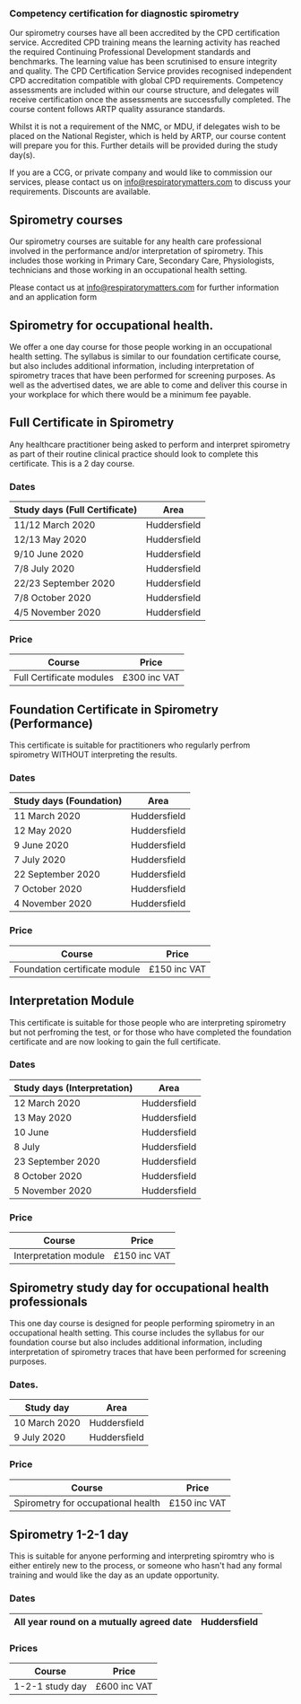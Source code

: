 ### Competency certification for diagnostic spirometry

Our spirometry courses have all been accredited by the CPD certification service. Accredited CPD training means the learning activity has reached the required Continuing Professional Development standards and benchmarks. The learning value has been scrutinised to ensure integrity and quality. The CPD Certification Service provides recognised independent CPD accreditation compatible with global CPD requirements. Competency assessments are included within our course structure, and delegates will receive certification once the assessments are successfully completed. The course content follows ARTP quality assurance standards.

Whilst it is not a requirement of the NMC, or MDU, if delegates wish to be placed on the National Register, which is held by ARTP, our course content will prepare you for this. Further details will be provided during the study day(s).

If you are a CCG, or private company and would like to commission our services, please contact us on info@respiratorymatters.com to discuss your requirements. Discounts are available.


## Spirometry courses
 
Our spirometry courses are suitable for any health care professional involved in the performance and/or interpretation of spirometry. This includes those working in Primary Care, Secondary Care, Physiologists, technicians and those working in an occupational health setting.  

Please contact us at info@respiratorymatters.com for further information and an application form

## Spirometry for occupational health.

We offer a one day course for those people working in an occupational health setting. The syllabus is similar to our foundation certificate course, but also includes additional information, including interpretation of spirometry traces that have been performed for screening purposes. As well as the advertised dates, we are able to come and deliver this course in your workplace for which there would be a minimum fee payable.

## Full Certificate in Spirometry

Any healthcare practitioner being asked to perform and interpret spirometry as part of their routine clinical practice should look to complete this certificate. This is a 2 day course.

### Dates

| Study days (Full Certificate)  | Area         |
|--------------------------------|--------------|
|11/12 March 2020                | Huddersfield |
|12/13 May 2020                  | Huddersfield |
|9/10 June 2020                  | Huddersfield |
|7/8 July 2020                   | Huddersfield |
|22/23 September 2020            | Huddersfield |
|7/8 October 2020                | Huddersfield |
|4/5 November 2020               | Huddersfield |

### Price

| Course                                  | Price        |    
|-----------------------------------------|------------- |
|  Full Certificate modules               |£300 inc VAT  | 


## Foundation Certificate in Spirometry (Performance)

This certificate is suitable for practitioners who regularly perfrom spirometry WITHOUT interpreting the results. 

### Dates

| Study days (Foundation)  | Area         |               
|--------------------------|--------------|
|11 March 2020             | Huddersfield |
|12 May 2020               | Huddersfield |
|9 June 2020               | Huddersfield |
|7 July 2020               | Huddersfield |
|22 September 2020         | Huddersfield |
|7 October 2020            | Huddersfield |
|4 November 2020           | Huddersfield |


### Price

| Course                                     | Price          | 
|--------------------------------------------|----------------|
| Foundation certificate module              | £150 inc VAT   |


## Interpretation Module

This certificate is suitable for those people who are interpreting spirometry but not perfroming the test, or for those who have completed the foundation certificate and are now looking to gain the full certificate.

### Dates

| Study days (Interpretation) | Area         |
|-----------------------------|--------------|
|12 March 2020                | Huddersfield |
|13 May 2020                  | Huddersfield |
|10 June                      | Huddersfield |
|8 July                       | Huddersfield |
|23 September 2020            | Huddersfield |
|8 October 2020               | Huddersfield |
|5 November 2020              | Huddersfield|

### Price

| Course                                     | Price          | 
|--------------------------------------------|----------------|
| Interpretation module                      | £150 inc VAT   |


## Spirometry study day for occupational health professionals

This one day course is designed for people performing spirometry in an occupational health setting. This course includes the syllabus for our foundation course but also includes additional information, including interpretation of spirometry traces that have been performed for screening purposes.  

### Dates. 

| Study day                | Area         |
|--------------------------|--------------|
|10 March 2020             | Huddersfield |
|9 July 2020               | Huddersfield 

### Price

| Course                            | Price          |
|-----------------------------------|----------------|
| Spirometry for occupational health| £150 inc VAT   |
 
## Spirometry 1-2-1 day

This is suitable for anyone performing and interpreting spiromtry who is either entirely new to the process, or someone who hasn't had any formal training and would like the day as an update opportunity.

### Dates

| All year round on a mutually agreed date| Huddersfield |
|-----------------------------------------|--------------|

### Prices

| Course                                     | Price          | 
|--------------------------------------------|----------------|
| 1-2-1 study day                            | £600 inc VAT   | 
